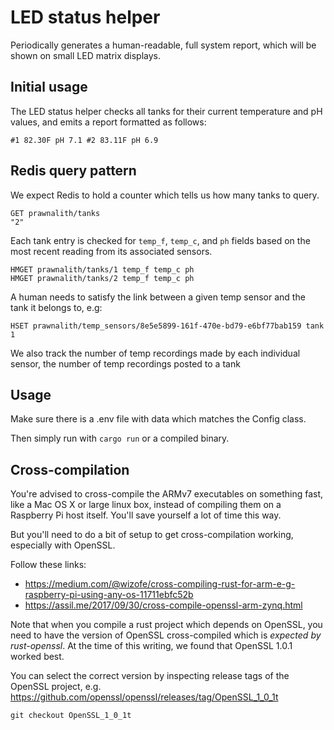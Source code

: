 # LED status helper

Periodically generates a human-readable, full system report, which will
be shown on small LED matrix displays.

## Initial usage

The LED status helper checks all tanks for their current temperature
and pH values, and emits a report formatted as follows:

```
#1 82.30F pH 7.1 #2 83.11F pH 6.9
```

## Redis query pattern

We expect Redis to hold a counter which tells us how many tanks to query.

```
GET prawnalith/tanks
"2"
```

Each tank entry is checked for `temp_f`, `temp_c`, and `ph` fields
based on the most recent reading from its associated sensors.

```
HMGET prawnalith/tanks/1 temp_f temp_c ph
HMGET prawnalith/tanks/2 temp_f temp_c ph
```

A human needs to satisfy the link between a given temp sensor
and the tank it belongs to, e.g:

```
HSET prawnalith/temp_sensors/8e5e5899-161f-470e-bd79-e6bf77bab159 tank 1
```

We also track the number of temp recordings made by each individual
sensor, the number of temp recordings posted to a tank

## Usage

Make sure there is a .env file with data which matches the Config class.

Then simply run with `cargo run` or a compiled binary.

## Cross-compilation

You're advised to cross-compile the ARMv7 executables on something fast,
like a Mac OS X or large linux box, instead of compiling them on a Raspberry
Pi host itself.  You'll save yourself a lot of time this way.

But you'll need to do a bit of setup to get cross-compilation working, 
especially with OpenSSL.

Follow these links:

- https://medium.com/@wizofe/cross-compiling-rust-for-arm-e-g-raspberry-pi-using-any-os-11711ebfc52b
- https://assil.me/2017/09/30/cross-compile-openssl-arm-zynq.html

Note that when you compile a rust project which depends on OpenSSL, you
need to have the version of OpenSSL cross-compiled which is *expected by rust-openssl*.
At the time of this writing, we found that OpenSSL 1.0.1 worked best.

You can select the correct version by inspecting release tags of the OpenSSL project,
e.g. https://github.com/openssl/openssl/releases/tag/OpenSSL_1_0_1t

```
git checkout OpenSSL_1_0_1t
```


